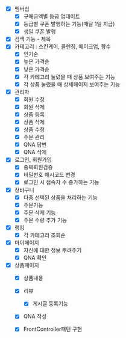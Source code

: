 - [x] 멤버십
  - [x] 구매금액별 등급 업데이트
  - [x] 등급별 쿠폰 발행하는 기능(매달 1일 지급)
  - [x] 생일 쿠폰 발행
- [x] 검색 기능 - 제목
- [x] 카테고리 : 스킨케어, 클렌징, 메이크업, 향수
  - [x] 인기순
  - [x] 높은 가격순
  - [x] 낮은 가격순
  - [x] 각 카테고리 눌렀을 때 상품 보여주는 기능
  - [x] 각 상품 눌렀을 때 상세페이지 보여주는 기능
- [x] 관리자
  - [x] 회원 수정
  - [x] 회원 삭제
  - [x] 상품 등록
  - [x] 상품 삭제
  - [x] 상품 수정
  - [x] 주문 관리
  - [x] QNA 답변
  - [x] QNA 삭제
- [x] 로그인, 회원가입
  - [x] 중복회원검증
  - [x] 비밀번호 해시코드 변경
  - [x] 로그인 시 접속자 수 증가하는 기능
- [x] 장바구니
  - [x] 다중 선택된 상품을 처리하는 기능
  - [x] 주문기능
  - [x] 주문 삭제 기능
  - [x] 주문 수량 추가 기능
- [x] 랭킹
  - [x] 각 카테고리 조회순
- [x] 마이페이지
  - [x] 자신에 대한 정보 뿌려주기
  - [x] QNA 확인
- [x] 상품페이지
  - [x] 상품내용
  - [x] 리뷰
    - [x] 게시글 등록기능
  - [x] QNA 작성
  
  - [x] FrontController패턴 구현
